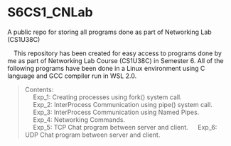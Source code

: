 # S6CS1_CNLab
A public repo for storing all programs done as part of Networking Lab (CS1U38C)

&emsp;This repository has been created for easy access to programs done by me as part of Networking Lab Course (CS1U38C) in Semester 6. All of the following programs have been done in a Linux environment using C language and GCC compiler run in WSL 2.0.   
>  Contents:   
    &emsp; Exp_1: Creating processes using fork() system call.   
    &emsp; Exp_2: InterProcess Communication using pipe() system call.   
    &emsp; Exp_3: InterProcess Communication using Named Pipes.   
    &emsp; Exp_4: Networking Commands.   
    &emsp; Exp_5: TCP Chat program between server and client.
    &emsp; Exp_6: UDP Chat program between server and client.